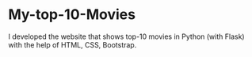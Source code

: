 # My-top-10-Movies
I developed the website that shows top-10 movies in Python (with Flask) with the help of HTML, CSS, Bootstrap.
